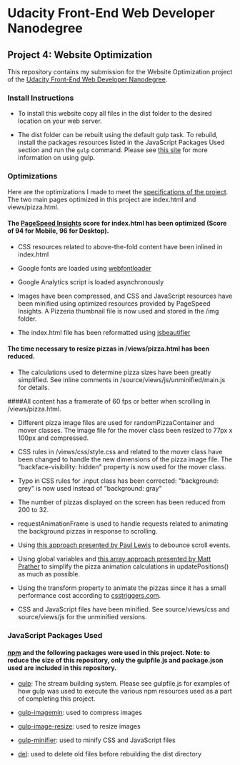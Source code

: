 # Udacity Front-End Web Developer Nanodegree
## Project 4: Website Optimization

This repository contains my submission for the Website Optimization project of the [Udacity Front-End Web Developer Nanodegree](https://www.udacity.com/course/front-end-web-developer-nanodegree--nd001).

### Install Instructions

* To install this website copy all files in the dist folder to the desired location on your web server.

* The dist folder can be rebuilt using the default gulp task.  To rebuild, install the packages resources listed in the JavaScript Packages Used section and run the `gulp` command.  Please see [this site](https://www.npmjs.com/package/gulp) for more information on using gulp.

### Optimizations

Here are the optimizations I made to meet the [specifications of the project](https://www.udacity.com/course/viewer#!/c-nd001/l-2735848561/m-2686388535).  The two main pages optimized in this project are index.html and views/pizza.html.

#### The [PageSpeed Insights](https://developers.google.com/speed/pagespeed/insights/) score for index.html has been optimized (Score of 94 for Mobile, 96 for Desktop).

* CSS resources related to above-the-fold content have been inlined in index.html

* Google fonts are loaded using [webfontloader](https://github.com/typekit/webfontloader)

* Google Analytics script is loaded asynchronously

* Images have been compressed, and CSS and JavaScript resources have been minified using optimized resources provided by PageSpeed Insights.  A Pizzeria thumbnail file is now used and stored in the /img folder.

* The index.html file has been reformatted using [jsbeautifier](http://jsbeautifier.org/)

#### The time necessary to resize pizzas in /views/pizza.html has been reduced.

* The calculations used to determine pizza sizes have been greatly simplified.  See inline comments in /source/views/js/unminified/main.js for details.

####All content has a framerate of 60 fps or better when scrolling in /views/pizza.html.

* Different pizza image files are used for randomPizzaContainer and mover classes.  The image file for the mover class been resized to 77px x 100px and compressed.

* CSS rules in /views/css/style.css and related to the mover class have been changed to handle the new dimensions of the pizza image file.  The "backface-visibility: hidden" property is now used for the mover class.

* Typo in CSS rules for .input class has been corrected: "background: grey" is now used instead of "background: gray"

* The number of pizzas displayed on the screen has been reduced from 200 to 32.

* requestAnimationFrame is used to handle requests related to animating the background pizzas in response to scrolling.

* Using [this approach presented by Paul Lewis](http://www.html5rocks.com/en/tutorials/speed/animations/) to debounce scroll events.

* Using global variables and [this array approach presented by Matt Prather](https://gist.github.com/prather-mcs/05526bb379f845ee2ba1) to  simplify the pizza animation calculations in updatePositions() as much as possible.

* Using the transform property to animate the pizzas since it has a small performance cost according to [csstriggers.com](http://csstriggers.com/).

* CSS and JavaScript files have been minified.  See source/views/css and source/views/js for the unminified versions.

### JavaScript Packages Used

#### [npm](https://www.npmjs.com/) and the following packages were used in this project.  Note: to reduce the size of this repository, only the gulpfile.js and package.json used are included in this repository.

* [gulp](https://www.npmjs.com/package/gulp): The stream building system.  Please see gulpfile.js for examples of how gulp was used to execute the various npm resources used as a part of completing this project.

* [gulp-imagemin](https://www.npmjs.com/package/gulp-imagemin): used to compress images

* [gulp-image-resize](https://www.npmjs.com/package/gulp-image-resize): used to resize images

* [gulp-minifier](https://github.com/webyom/gulp-minifier): used to minify CSS and JavaScript files

* [del](https://www.npmjs.com/package/del): used to delete old files before rebuilding the dist directory